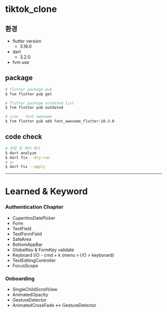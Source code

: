 # tiktok_clone

## 환경

- flutter version
  - 3.16.0
- dart
  - 3.2.0
- fvm use

## package

```bash
# flutter package pub
$ fvm flutter pub get

# flutter package outdated list
$ fvm flutter pub outdated

# icon - font awesome
$ fvm flutter pub add font_awesome_flutter:10.3.0
```

## code check

```bash
# 문법 및 에러 체크
$ dart analyze
$ dart fix --dry-run
# or
$ dart fix --apply
```

---

# Learned & Keyword

### Authentication Chapter

- CupertinoDatePicker
- Form
- TextField
- TextFormField
- SafeArea
- BottomAppBar
- GlobalKey & FormKey validate
- Keyboard I/O - cmd + k (menu > I/O > keyborard)
- TextEditingController
- FocusScope

### Onboarding

- SingleChildScrollView
- AnimatedOpacity
- GestureDetector
- AnimatedCrossFade <-> GestureDetector
